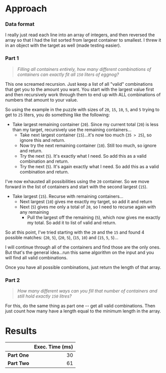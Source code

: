 # Approach
### Data format

I really just read each line into an array of integers, and then reversed the array so that I had the list sorted
from largest container to smallest. I threw it in an object with the target as well (made testing easier).

### Part 1
> _Filling all containers entirely, how many different combinations of containers can exactly fit all `150` liters of eggnog?_

This one screamed recursion. Just keep a list of all "valid" combinations that get you to the amount you want. You start with the largest value
first and then recursively work through them to end up with ALL combinations of numbers that amount to your value.

So using the example in the puzzle with sizes of `20`, `15`, `10`, `5`, and `5` trying to get to `25` liters, you do something like the following:
* Take largest remaining container (`20`). Since my current total (`20`) is less than my target, recursively use the remaining containers...
  * Take next largest container (`15`)...it's now too much (`35 > 25`), so ignore this and return.
  * Now try the next remaining container (`10`). Still too much, so ignore and return.
  * Try the next (`5`). It's exactly what I need. So add this as a valid combination and return.
  * Try the next (`5`). It's again exactly what I need. So add this as a valid combination and return.

I've now exhausted all possibilities using the `20` container. So we move forward in the list of containers and start with the second largest (`15`).

* Take largest (`15`). Recurse with remaining containers...
  * Next largest (`10`) gives me exactly my target, so add it and return
  * Next (`5`) gives me only a total of `20`, so I need to recurse again with any remaining
    * Pull the largest off the remaining (`5`), which now gives me exactly my total. So add it to list of valid and return.

So at this point, I've tried starting with the `20` and the `15` and found 4 possible matches:
(`20`, `5`), (`20`, `5`), (`15`, `10`) and (`15`, `5`, `5`)...

I will continue through all of the containers and find those are the only ones. But that's the general idea...run this same
algorithm on the input and you will find all valid combinations.

Once you have all possible combinations, just return the length of that array.

### Part 2
> _How many different ways can you fill that number of containers and still hold exactly `150` litres?_

For this, do the same thing as part one -- get all valid combinations. Then just count how many have a length equal to the
minimum length in the array.

# Results

|              | Exec. Time (ms) |
|--------------|----------------:|
| **Part One** |              30 |
| **Part Two** |              61 |

